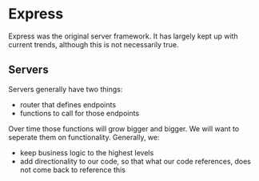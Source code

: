 # Express

Express was the original server framework. It has largely kept up with current trends, although this is not necessarily true.


## Servers
Servers generally have two things:
 - router that defines endpoints
 - functions to call for those endpoints

Over time those functions will grow bigger and bigger. We will want to seperate them on functionality. Generally, we:
 - keep business logic to the highest levels
 - add directionality to our code, so that what our code references, does not come back to reference this

